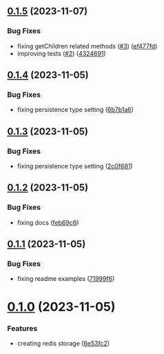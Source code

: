 ## [0.1.5](https://github.com/codibre/nodejs-tree-key-cache-redis-storage/compare/v0.1.4...v0.1.5) (2023-11-07)


### Bug Fixes

* fixing getChildren related methods ([#3](https://github.com/codibre/nodejs-tree-key-cache-redis-storage/issues/3)) ([ef477fd](https://github.com/codibre/nodejs-tree-key-cache-redis-storage/commit/ef477fdc2456e315c565d8ef56cc09a93eba9490))
* improving tests ([#2](https://github.com/codibre/nodejs-tree-key-cache-redis-storage/issues/2)) ([4324691](https://github.com/codibre/nodejs-tree-key-cache-redis-storage/commit/43246911a19aef38d09c48d17e747e3f1755e938))

## [0.1.4](https://github.com/codibre/nodejs-tree-key-cache-redis-storage/compare/v0.1.3...v0.1.4) (2023-11-05)


### Bug Fixes

* fixing persistence type setting ([6b7b1a6](https://github.com/codibre/nodejs-tree-key-cache-redis-storage/commit/6b7b1a66393e017d2ad2bb321118a4794c5974f7))

## [0.1.3](https://github.com/codibre/nodejs-tree-key-cache-redis-storage/compare/v0.1.2...v0.1.3) (2023-11-05)


### Bug Fixes

* fixing persistence type setting ([2c0f681](https://github.com/codibre/nodejs-tree-key-cache-redis-storage/commit/2c0f6814b7de5f33b3b9c5e8fc5677d7dc432f67))

## [0.1.2](https://github.com/codibre/nodejs-tree-key-cache-redis-storage/compare/v0.1.1...v0.1.2) (2023-11-05)


### Bug Fixes

* fixing docs ([feb69c6](https://github.com/codibre/nodejs-tree-key-cache-redis-storage/commit/feb69c66d528672638d932096221d3c23f046cce))

## [0.1.1](https://github.com/codibre/nodejs-tree-key-cache-redis-storage/compare/v0.1.0...v0.1.1) (2023-11-05)


### Bug Fixes

* fixing readme examples ([71999f6](https://github.com/codibre/nodejs-tree-key-cache-redis-storage/commit/71999f64d594a92bd4a418c8f0b9f4b98e9dd42a))

# [0.1.0](https://github.com/codibre/nodejs-tree-key-cache-redis-storage/compare/v0.0.0...v0.1.0) (2023-11-05)


### Features

* creating redis storage ([6e53fc2](https://github.com/codibre/nodejs-tree-key-cache-redis-storage/commit/6e53fc2f75e92307de13c35d8088c0e446ce77f3))
